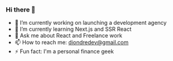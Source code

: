 ### Hi there 👋

- 🔭 I’m currently working on launching a development agency
- 🌱 I’m currently learning Next.js and SSR React
- 💬 Ask me about React and Freelance work
- 📫 How to reach me: diondredev@gmail.com
- ⚡ Fun fact: I'm a personal finance geek
